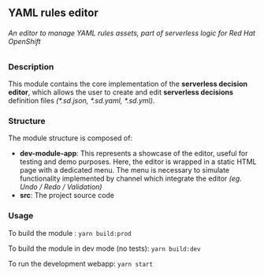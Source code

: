 ## YAML rules editor

###### An editor to manage YAML rules assets, part of serverless logic for Red Hat OpenShift

### Description

This module contains the core implementation of the **serverless decision editor**, which allows the user
to create and edit **serverless decisions** definition files _(\*.sd.json, \*.sd.yaml, \*.sd.yml)_.

### Structure

The module structure is composed of:

- **dev-module-app**: This represents a showcase of the editor, useful for testing and demo purposes.
  Here, the editor is wrapped in a static HTML page with a dedicated menu. The menu is necessary to
  simulate functionality implemented by channel which integrate the editor _(eg. Undo / Redo / Validation)_
- **src**: The project source code

### Usage

To build the module : `yarn build:prod`

To build the module in dev mode (no tests): `yarn build:dev`

To run the development webapp: `yarn start`
